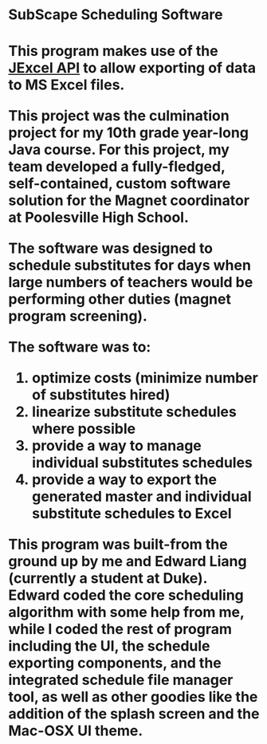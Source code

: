 <h1>SubScape Scheduling Software<h1>

<p>This program makes use of the <a href="http://jexcelapi.sourceforge.net/">JExcel API</a> to allow exporting of data to MS Excel files.</p>

<p>This project was the culmination project for my 10th grade year-long Java course. For this project, my team developed a fully-fledged, self-contained, custom software solution for the Magnet coordinator at Poolesville High School.</p>

<p>The software was designed to schedule substitutes for days when large numbers of teachers would be performing other duties (magnet program screening).</p>

<p>The software was to:</p>
<ol>
<li>optimize costs (minimize number of substitutes hired)
<li>linearize substitute schedules where possible
<li>provide a way to manage individual substitutes schedules
<li>provide a way to export the generated master and individual substitute schedules to Excel
</ol>

<p>This program was built-from the ground up by me and Edward Liang (currently a student at Duke). Edward coded the core scheduling algorithm with some help from me, while I coded the rest of program including the UI, the schedule exporting components, and the integrated schedule file manager tool, as well as other goodies like the addition of the splash screen and the Mac-OSX UI theme.</p>
